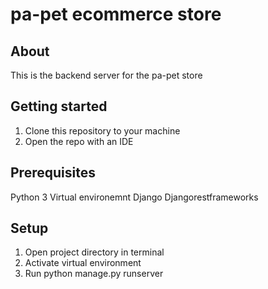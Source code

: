 # pa-pet ecommerce store

## About

This is the backend server for the pa-pet store

## Getting started

1. Clone this repository to your machine
2. Open the repo with an IDE

## Prerequisites

Python 3 Virtual environemnt
Django
Djangorestframeworks

## Setup

1. Open project directory in terminal
2. Activate virtual environment
3. Run python manage.py runserver
